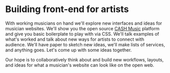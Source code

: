 # Building front-end for artists  

With working musicians on hand we'll explore new interfaces and ideas for musician websites.
We'll show you the open source [CASH Music](https://cashmusic.org/) platform and give you basic 
boilerplate to play with via CSS. We'll talk examples of what's worked and talk about new
ways for artists to connect with audience. We'll have paper to sketch new ideas, we'll make
lists of services, and anything goes. Let's come up with some ideas together.
  
Our hope is to collaboratively think about and build new workflows, layouts, and ideas for what
a musician's website can look like on the open web.